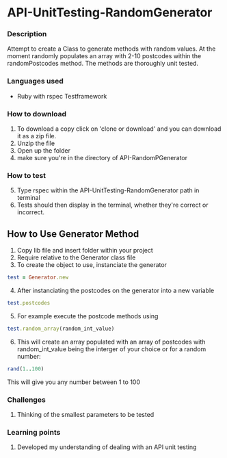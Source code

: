 # API-UnitTesting-RandomGenerator
### Description

Attempt to create a Class to generate methods with random values. At the moment randomly populates an array with 2-10 postcodes within the randomPostcodes method. The methods are thoroughly unit tested.

### Languages used
* Ruby with rspec Testframework

### How to download
1. To download a copy click on 'clone or download' and you can download it as a zip file.
2. Unzip the file
3. Open up the folder
4. make sure you're in the directory of API-RandomPGenerator

### How to test
5. Type rspec within the API-UnitTesting-RandomGenerator path in terminal
6. Tests should then display in the terminal, whether they're correct or incorrect.

## How to Use Generator Method
1. Copy lib file and insert folder within your project
2. Require relative to the Generator class file 
3. To create the object to use, instanciate the generator
```ruby
test = Generator.new
```
4. After instanciating the postcodes on the generator into a new variable 

```ruby
test.postcodes
```

5. For example execute the postcode methods using

```ruby
test.random_array(random_int_value)
```
6. This will create an array populated with an array of postcodes with random_int_value being the interger of your choice 
or for a random number:

```ruby
rand(1..100)
```
This will give you any number between 1 to 100

### Challenges 
1. Thinking of the smallest parameters to be tested


### Learning points
1. Developed my understanding of dealing with an API unit testing